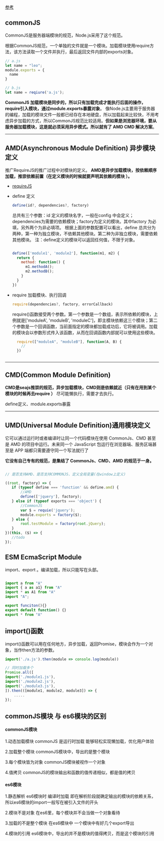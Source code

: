 
[参考](https://juejin.im/post/5ccf98eae51d453a4a357e4a)

## commonJS

  CommonJS是服务器端模块的规范，Node.js采用了这个规范。

  根据CommonJS规范，一个单独的文件就是一个模块。加载模块使用require方法，该方法读取一个文件并执行，最后返回文件内部的exports对象。

  ```js
  // a.js
  let name = "leo";
  module.exports = {
    name
  }
  
  // b.js
  let name = reqiure('a.js');
  ```

  **CommonJS 加载模块是同步的，所以只有加载完成才能执行后面的操作，require引入模块，通过module.exports暴露对象**。
  像Node.js主要用于服务器的编程，加载的模块文件一般都已经存在本地硬盘，所以加载起来比较快，不用考虑异步加载的方式，所以CommonJS规范比较适用。**但如果是浏览器环境，要从服务器加载模块，这是就必须采用异步模式。所以就有了 AMD CMD 解决方案**。


---
  ## AMD(Asynchronous Module Definition) 异步模块定义

  推广RequireJS的推广过程中对模块的定义。
  **AMD是异步加载模块，按依赖顺序加载，推崇依赖前置（在定义模块的时候就要声明其依赖的模块 ）。**

  - [requireJS](http://www.requirejs.cn/)
  - define 定义

  
    ```js
    define(id?, dependencies?, factory)
    ```
    总共有三个参数：id 定义的模块名字，一般在config 中会定义；dependencies为需要的依赖模块；factory为定义的模块。其中factory 为必填，另外两个为非必填项。
    根据上面的参数配置可以看出，define 总共分为两种，第一种为独立模块，不依赖其他模块。第二种为非独立模块，需要依赖其他模块。
    注：define定义的模块可以返回任何值，不限于对象。

    ```js

    define(['module1', 'module2'], function(m1, m2) {
      return {
        method: function() {
          m1.methodA();
          m2.methodB();
        }
      }
    })
    ```

  - require 加载模块、执行回调

      ```js
      require(dependencies?, factory, errorCallback)
      ```

      require()函数接受两个参数。第一个参数是一个数组，表示所依赖的模块，上例就是['moduleA', 'moduleB', 'moduleC']，即主模块依赖这三个模块；第二个参数是一个回调函数，当前面指定的模块都加载成功后，它将被调用。加载的模块会以参数形式传入该函数，从而在回调函数内部就可以使用这些模块。 
      ```js
        require(["moduleA", "moduleB"], function(A, B) {
          // 
        })
        
      ```
---
  ## CMD(Common Module Definition)

  **CMD是seajs推崇的规范，异步加载模块，CMD则是依赖就近（只有在用到某个模块的时候再去require ）** 尽可能懒执行，需要才去执行。

  define定义、module.exports暴露

---

  ## UMD(Universal Module Definition)通用模块定义

  它可以通过运行时或者编译时让同一个代码模块在使用 CommonJs、CMD 甚至是 AMD 的项目中运行。未来同一个 JavaScript 包运行在浏览器端、服务区端甚至是 APP 端都只需要遵守同一个写法就行了

 **它没有自己专有的规范，是集结了 CommonJs、CMD、AMD 的规范于一身。**


 ```js

// 是否支持AMD、是否支持COMMONJS、定义全局变量(在window上定义)

((root, factory) => {
    if (typeof define === 'function' && define.amd) {
        //AMD
        define(['jquery'], factory);
    } else if (typeof exports === 'object') {
        //CommonJS
        var $ = requie('jquery');
        module.exports = factory($);
    } else {
        root.testModule = factory(root.jQuery);
    }
})(this, ($) => {
    //todo
});
 ```

  ## ESM EcmaScript Module

  import、export 。编译加载，所以只能写在头部。

  ```js

  import a from "A"
  import { a as a1} from "A"
  import * as A1 from "A"
  import "A";

  export funciton(){}
  export default function() {}
  export * from "A"
  ```


  ## import()函数

  import()函数可以用在任何地方，异步加载，返回Promise，模块会作为一个对象，当作then方法的参数。

  ```js
  import('./a.js').then(module => console.log(module))

  // 同时加载多个
  Promise.all([
  import('./module1.js'),
  import('./module2.js'),
  import('./module3.js'),
  ]).then(([module1, module2, module3]) => {
      .....
  });
  ```


## commonJS模块 与 es6模块的区别

  #### commonJS模块

  1.动态加载模块 commonJS 是运行时加载 能够轻松实现懒加载，优化用户体验

  2.加载整个模块 commonJS模块中，导出的是整个模块

  3.每个模块皆为对象 commonJS模块被视作一个对象

  4.值拷贝 commonJS的模块输出和函数的值传递相似，都是值的拷贝

  #### es6模块

  1.静态解析 es6模块时 编译时加载 即在解析阶段就确定输出的模块的依赖关系，所以es6模块的import一般写在被引入文件的开头

  2.模块不是对象 在es6里，每个模块并不会当做一个对象看待

  3.加载的不是整个模块 在es6模块中 一个模块中有好几个export导出

  4.模块的引用 es6模块中，导出的并不是模块的值得拷贝，而是这个模块的引用


    

